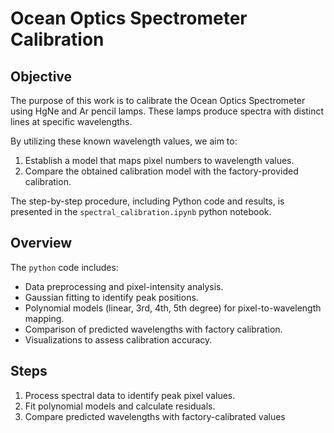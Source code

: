 # Ocean Optics Spectrometer Calibration  

## Objective  
The purpose of this work is to calibrate the Ocean Optics Spectrometer using HgNe and Ar pencil lamps. These lamps produce spectra with distinct lines at specific wavelengths.  

By utilizing these known wavelength values, we aim to:  
1. Establish a model that maps pixel numbers to wavelength values.  
2. Compare the obtained calibration model with the factory-provided calibration.  

The step-by-step procedure, including Python code and results, is presented in the `spectral_calibration.ipynb` python notebook.  

## Overview  
The `python` code includes:  
- Data preprocessing and pixel-intensity analysis.  
- Gaussian fitting to identify peak positions.  
- Polynomial models (linear, 3rd, 4th, 5th degree) for pixel-to-wavelength mapping.  
- Comparison of predicted wavelengths with factory calibration.  
- Visualizations to assess calibration accuracy.  

## Steps  
1. Process spectral data to identify peak pixel values.  
2. Fit polynomial models and calculate residuals.  
3. Compare predicted wavelengths with factory-calibrated values

